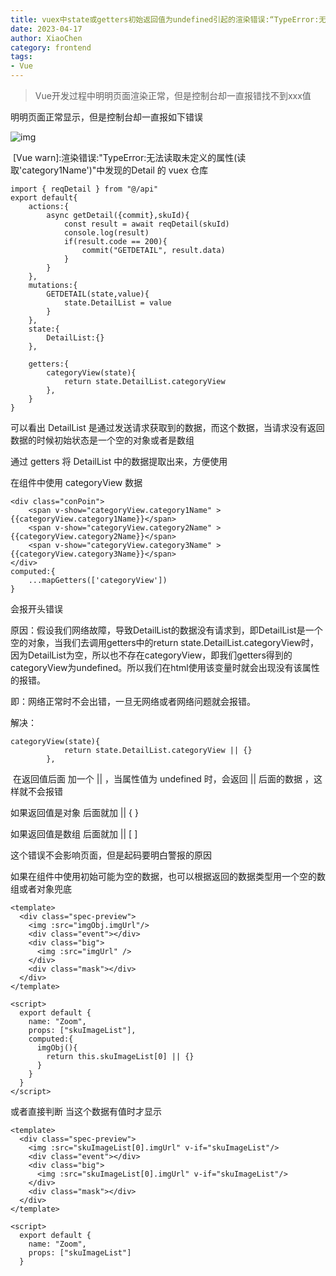 ```yaml
---
title: vuex中state或getters初始返回值为undefined引起的渲染错误:“TypeError:无法读取未定义的属性(读取‘XXX等‘)“
date: 2023-04-17
author: XiaoChen
category: frontend
tags:
- Vue
---
```


> Vue开发过程中明明页面渲染正常，但是控制台却一直报错找不到xxx值

明明页面正常显示，但是控制台却一直报如下错误

![img](https://img-blog.csdnimg.cn/e88684d45b894485a17ed5ddd089e4be.png)

 \[Vue warn\]:渲染错误:"TypeError:无法读取未定义的属性(读取'category1Name')"中发现的Detail 的 vuex 仓库

```vue
import { reqDetail } from "@/api"
export default{
    actions:{
        async getDetail({commit},skuId){
            const result = await reqDetail(skuId)
            console.log(result)
            if(result.code == 200){
                commit("GETDETAIL", result.data)
            }
        }
    },
    mutations:{
        GETDETAIL(state,value){
            state.DetailList = value
        }
    },
    state:{
        DetailList:{}
    },
 
    getters:{
        categoryView(state){
            return state.DetailList.categoryView 
        },
    }
}
```

可以看出 DetailList 是通过发送请求获取到的数据，而这个数据，当请求没有返回数据的时候初始状态是一个空的对象或者是数组 

通过 getters 将 DetailList 中的数据提取出来，方便使用

在组件中使用 categoryView 数据

```vue
<div class="conPoin">
    <span v-show="categoryView.category1Name" >{{categoryView.category1Name}}</span>
    <span v-show="categoryView.category2Name" >{{categoryView.category2Name}}</span>
    <span v-show="categoryView.category3Name" >{{categoryView.category3Name}}</span>
</div>
computed:{
    ...mapGetters(['categoryView'])
}
```
  
会报开头错误

原因：假设我们网络故障，导致DetailList的数据没有请求到，即DetailList是一个空的对象，当我们去调用getters中的return state.DetailList.categoryView时，因为DetailList为空，所以也不存在categoryView，即我们getters得到的categoryView为undefined。所以我们在html使用该变量时就会出现没有该属性的报错。

即：网络正常时不会出错，一旦无网络或者网络问题就会报错。

解决：

```vue
categoryView(state){
            return state.DetailList.categoryView || {}
        },
```

 在返回值后面 加一个 || ，当属性值为 undefined 时，会返回 || 后面的数据 ，这样就不会报错

如果返回值是对象 后面就加 || { }

如果返回值是数组 后面就加 || \[ \]

这个错误不会影响页面，但是起码要明白警报的原因

如果在组件中使用初始可能为空的数据，也可以根据返回的数据类型用一个空的数组或者对象兜底

```vue
<template>
  <div class="spec-preview">
    <img :src="imgObj.imgUrl"/>
    <div class="event"></div>
    <div class="big">
      <img :src="imgUrl" />
    </div>
    <div class="mask"></div>
  </div>
</template>
 
<script>
  export default {
    name: "Zoom",
    props: ["skuImageList"],
    computed:{
      imgObj(){
        return this.skuImageList[0] || {}
      }
    }
  }
</script>
```

或者直接判断 当这个数据有值时才显示

```vue
<template>
  <div class="spec-preview">
    <img :src="skuImageList[0].imgUrl" v-if="skuImageList"/>
    <div class="event"></div>
    <div class="big">
      <img :src="skuImageList[0].imgUrl" v-if="skuImageList"/>
    </div>
    <div class="mask"></div>
  </div>
</template>
 
<script>
  export default {
    name: "Zoom",
    props: ["skuImageList"]
  }
```
